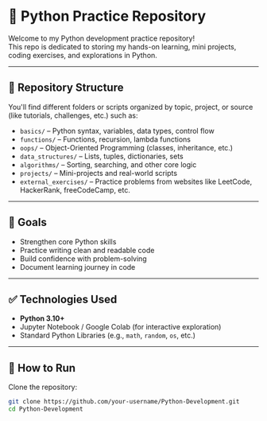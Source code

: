 # 🐍 Python Practice Repository

Welcome to my Python development practice repository!  
This repo is dedicated to storing my hands-on learning, mini projects, coding exercises, and explorations in Python.

---

## 📁 Repository Structure

You'll find different folders or scripts organized by topic, project, or source (like tutorials, challenges, etc.) such as:

- `basics/` – Python syntax, variables, data types, control flow
- `functions/` – Functions, recursion, lambda functions
- `oops/` – Object-Oriented Programming (classes, inheritance, etc.)
- `data_structures/` – Lists, tuples, dictionaries, sets
- `algorithms/` – Sorting, searching, and other core logic
- `projects/` – Mini-projects and real-world scripts
- `external_exercises/` – Practice problems from websites like LeetCode, HackerRank, freeCodeCamp, etc.

---

## 📌 Goals

- Strengthen core Python skills
- Practice writing clean and readable code
- Build confidence with problem-solving
- Document learning journey in code

---

## ✅ Technologies Used

- **Python 3.10+**
- Jupyter Notebook / Google Colab (for interactive exploration)
- Standard Python Libraries (e.g., `math`, `random`, `os`, etc.)

---

## 🚀 How to Run

Clone the repository:

```bash
git clone https://github.com/your-username/Python-Development.git
cd Python-Development
